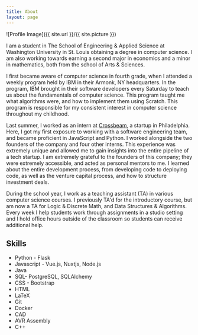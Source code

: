```yaml
---
title: About
layout: page
---
```

![Profile Image]({{ site.url }}/{{ site.picture }})

I am a student in The School of Engineering & Applied Science at Washington University in St. Louis obtaining a degree in computer science. I am also working towards earning a second major in economics and a minor in mathematics, both from the school of Arts & Sciences.

I first became aware of computer science in fourth grade, when I attended a weekly program held by IBM in their Armonk, NY headquarters. In the program, IBM brought in their software developers every Saturday to teach us about the fundamentals of computer science. This program taught me what algorithms were, and how to implement them using Scratch. This program is responsible for my consistent interest in computer science throughout my childhood.

Last summer, I worked as an intern at [Crossbeam](https://parternbase.io), a startup in Philadelphia. Here, I got my first exposure to working with a software engineering team, and became proficient in JavaScript and Python. I worked alongside the two founders of the company and four other interns. This experience was extremely unique and allowed me to gain insights into the entire pipeline of a tech startup. I am extremely grateful to the founders of this company; they were extremely accessible, and acted as personal mentors to me. I learned about the entire development process, from developing code to deploying code, as well as the venture capital process, and how to structure investment deals.

During the school year, I work as a teaching assistant (TA) in various computer science courses. I previously TA'd for the introductory course, but am now a TA for Logic & Discrete Math, and Data Structures & Algorithms. Every week I help students work through assignments in a studio setting and I hold office hours outside of the classroom so students can receive additional help.

<h2>Skills</h2>

<ul class="skill-list">
	<li>Python - Flask</li>
	<li>Javascript - Vue.js, Nuxtjs, Node.js</li>
	<li>Java</li>
	<li>SQL- PostgreSQL, SQLAlchemy</li>
	<li>CSS - Bootstrap</li>
	<li>HTML</li>
	<li>LaTeX</li>
	<li>Git</li>
	<li>Docker</li>
	<li>CAD</li>
	<li>AVR Assembly</li>
	<li>C++</li>
</ul>

<!-- <h2>Projects</h2>

<ul>
	<li><a href="https://github.com/">Lorem Lorem</a></li>
	<li><a href="https://github.com/">Ipsum Dolor</a></li>
	<li><a href="https://github.com/">Dolor Lorem</a></li>
</ul> -->
